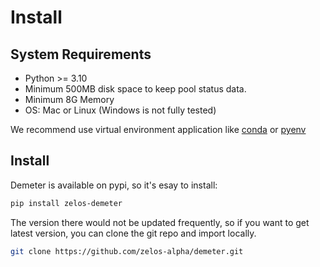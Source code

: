 # Install

## System Requirements

* Python >= 3.10
* Minimum 500MB disk space to keep pool status data.
* Minimum 8G Memory
* OS: Mac or Linux (Windows is not fully tested)

We recommend use virtual environment application like [conda](https://docs.conda.io/projects/conda/en/latest/) or [pyenv](https://github.com/pyenv/pyenv) 

## Install

Demeter is available on pypi, so it's esay to install: 

```bash
pip install zelos-demeter
```

The version there would not be updated frequently, so if you want to get latest version, you can clone the git repo and import locally.

```bash
git clone https://github.com/zelos-alpha/demeter.git
```
